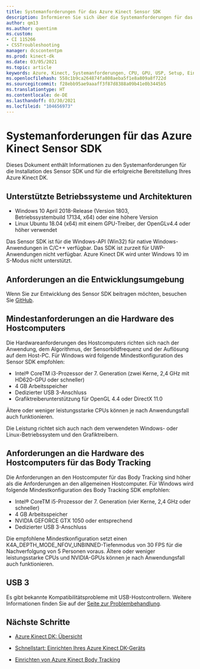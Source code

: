 ```yaml
---
title: Systemanforderungen für das Azure Kinect Sensor SDK
description: Informieren Sie sich über die Systemanforderungen für das Azure Kinect Sensor SDK unter Windows und Linux.
author: qm13
ms.author: quentinm
ms.custom:
- CI 115266
- CSSTroubleshooting
manager: dcscontentpm
ms.prod: kinect-dk
ms.date: 03/05/2021
ms.topic: article
keywords: Azure, Kinect, Systemanforderungen, CPU, GPU, USP, Setup, Einrichten, mindestens, Anforderungen
ms.openlocfilehash: 558c1b9ca264874fa808aeba5f1e8a809a8f722d
ms.sourcegitcommit: f28ebb95ae9aaaff3f87d8388a09b41e0b3445b5
ms.translationtype: HT
ms.contentlocale: de-DE
ms.lasthandoff: 03/30/2021
ms.locfileid: "104656973"
---
```

# <a name="azure-kinect-sensor-sdk-system-requirements"></a>Systemanforderungen für das Azure Kinect Sensor SDK

Dieses Dokument enthält Informationen zu den Systemanforderungen für die Installation des Sensor SDK und für die erfolgreiche Bereitstellung Ihres Azure Kinect DK.

## <a name="supported-operating-systems-and-architectures"></a>Unterstützte Betriebssysteme und Architekturen

- Windows 10 April 2018-Release (Version 1803, Betriebssystembuild 17134, x64) oder eine höhere Version
- Linux Ubuntu 18.04 (x64) mit einem GPU-Treiber, der OpenGLv4.4 oder höher verwendet

Das Sensor SDK ist für die Windows-API (Win32) für native Windows-Anwendungen in C/C++ verfügbar. Das SDK ist zurzeit für UWP-Anwendungen nicht verfügbar. Azure Kinect DK wird unter Windows 10 im S-Modus nicht unterstützt.

## <a name="development-environment-requirements"></a>Anforderungen an die Entwicklungsumgebung

Wenn Sie zur Entwicklung des Sensor SDK beitragen möchten, besuchen Sie [GitHub](https://github.com/Microsoft/Azure-Kinect-Sensor-SDK).

## <a name="minimum-host-pc-hardware-requirements"></a>Mindestanforderungen an die Hardware des Hostcomputers

Die Hardwareanforderungen des Hostcomputers richten sich nach der Anwendung, dem Algorithmus, der Sensorbildfrequenz und der Auflösung auf dem Host-PC. Für Windows wird folgende Mindestkonfiguration des Sensor SDK empfohlen:

- Intel&reg; CoreTM i3-Prozessor der 7. Generation (zwei Kerne, 2,4 GHz mit HD620-GPU oder schneller)
- 4 GB Arbeitsspeicher
- Dedizierter USB 3-Anschluss
- Grafiktreiberunterstützung für OpenGL 4.4 oder DirectX 11.0

Ältere oder weniger leistungsstarke CPUs können je nach Anwendungsfall auch funktionieren.

Die Leistung richtet sich auch nach dem verwendeten Windows- oder Linux-Betriebssystem und den Grafiktreibern.

## <a name="body-tracking-host-pc-hardware-requirements"></a>Anforderungen an die Hardware des Hostcomputers für das Body Tracking

Die Anforderungen an den Hostcomputer für das Body Tracking sind höher als die Anforderungen an den allgemeinen Hostcomputer. Für Windows wird folgende Mindestkonfiguration des Body Tracking SDK empfohlen:

- Intel&reg; CoreTM i5-Prozessor der 7. Generation (vier Kerne, 2,4 GHz oder schneller)
- 4 GB Arbeitsspeicher
- NVIDIA GEFORCE GTX 1050 oder entsprechend
- Dedizierter USB 3-Anschluss

Die empfohlene Mindestkonfiguration setzt einen K4A_DEPTH_MODE_NFOV_UNBINNED-Tiefenmodus von 30 FPS für die Nachverfolgung von 5 Personen voraus. Ältere oder weniger leistungsstarke CPUs und NVIDIA-GPUs können je nach Anwendungsfall auch funktionieren.

## <a name="usb3"></a>USB 3

Es gibt bekannte Kompatibilitätsprobleme mit USB-Hostcontrollern. Weitere Informationen finden Sie auf der [Seite zur Problembehandlung](troubleshooting.md#usb3-host-controller-compatibility).

## <a name="next-steps"></a>Nächste Schritte

- [Azure Kinect DK: Übersicht](about-azure-kinect-dk.md)

- [Schnellstart: Einrichten Ihres Azure Kinect DK-Geräts](set-up-azure-kinect-dk.md)

- [Einrichten von Azure Kinect Body Tracking](body-sdk-setup.md)
